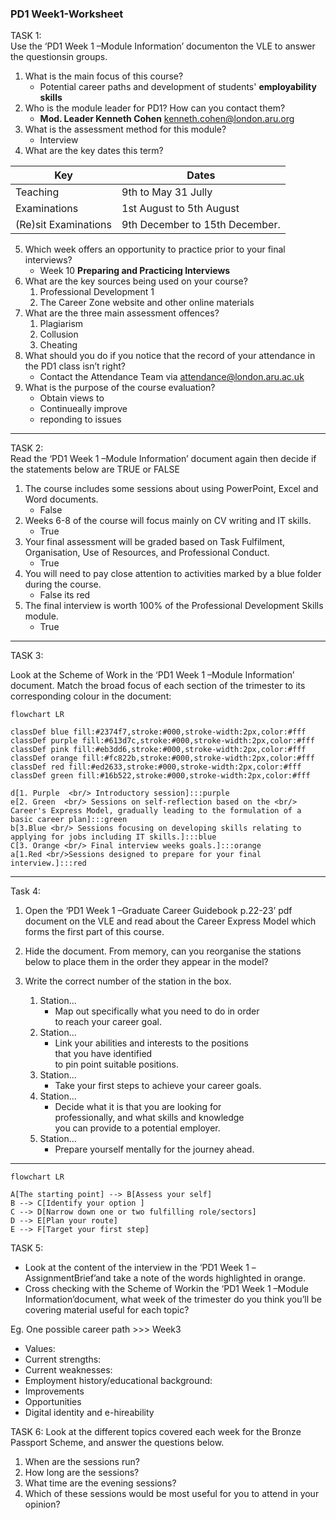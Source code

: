 ### PD1 Week1-Worksheet 
TASK 1:  
Use the ‘PD1 Week 1 –Module Information’ documenton the VLE to answer the questionsin groups.
1. What is the main focus of this course?
    - Potential career paths and development of students' **employability skills**
2. Who is the module leader for PD1? How can you contact them?
    - **Mod. Leader Kenneth Cohen** kenneth.cohen@london.aru.org 
3. What is the assessment method for this module? 
    - Interview
4. What are the key dates this term?

|Key | Dates |
|----------|---------------------| 
| Teaching | 9th to May 31 Jully |
|Examinations| 1st August to 5th August|
| (Re)sit Examinations| 9th December to 15th December.
5. Which week offers an opportunity to practice prior to your final interviews?
    - Week 10 **Preparing and Practicing Interviews**
6. What are the key sources being used on your course? 
    1.  Professional Development 1
    2.  The Career Zone website and other online materials 
7. What are the three main assessment offences? 
    1. Plagiarism
    2. Collusion
    3. Cheating
8. What should you do if you notice that the record of your attendance in the PD1 class isn’t right?
    - Contact the Attendance Team via attendance@london.aru.ac.uk 
9. What is the purpose of the course evaluation?
    - Obtain views to 
    - Continueally improve
    - reponding to issues 
      

---
TASK 2:  
Read the ‘PD1 Week 1 –Module Information’ document again then decide if the statements below are TRUE or FALSE
1. The course includes some sessions about using PowerPoint, Excel and Word documents.
    - False   
2. Weeks 6-8 of the course will focus mainly on CV writing and IT skills.
    - True
3. Your final assessment will be graded based on Task Fulfilment, Organisation, Use of Resources, and Professional Conduct.
    - True
4. You will need to pay close attention to activities marked by a blue folder during the course.
    - False its red
5. The final interview is worth 100% of the Professional Development Skills module.
    - True
---

TASK 3: 

Look at the Scheme of Work in the ‘PD1 Week 1 –Module Information’ document. Match the broad focus of each section of the trimester to its corresponding colour in the document:

```mermaid
flowchart LR

classDef blue fill:#2374f7,stroke:#000,stroke-width:2px,color:#fff
classDef purple fill:#613d7c,stroke:#000,stroke-width:2px,color:#fff
classDef pink fill:#eb3dd6,stroke:#000,stroke-width:2px,color:#fff
classDef orange fill:#fc822b,stroke:#000,stroke-width:2px,color:#fff
classDef red fill:#ed2633,stroke:#000,stroke-width:2px,color:#fff
classDef green fill:#16b522,stroke:#000,stroke-width:2px,color:#fff

d[1. Purple  <br/> Introductory session]:::purple
e[2. Green  <br/> Sessions on self-reflection based on the <br/> Career's Express Model, gradually leading to the formulation of a basic career plan]:::green
b[3.Blue <br/> Sessions focusing on developing skills relating to applying for jobs including IT skills.]:::blue
C[3. Orange <br/> Final interview weeks goals.]:::orange
a[1.Red <br/>Sessions designed to prepare for your final interview.]:::red

```




---

Task 4: 
1. Open the ‘PD1 Week 1 –Graduate Career Guidebook p.22-23’ pdf document on the VLE and read about the Career Express Model which forms the first part of this course.
2. Hide the document. From memory, can you reorganise the stations below to place them in the order they appear in the model? 
3. Write the correct number of the station in the box.

    1. Station...
        -  Map out specifically what you need to do in order <br/>to reach your career goal.
    2. Station...
        -  Link your abilities and interests to the positions <br/>that you have identified <br/>to pin point suitable positions.
    3. Station...
        -   Take your first steps to achieve your career goals.
    4. Station...
        -   Decide what it is that  you are looking for <br/> professionally, and what skills and knowledge <br/>you can provide to a potential employer.
    5. Station...
        -   Prepare yourself mentally for the journey ahead.
---


```mermaid
flowchart LR

A[The starting point] --> B[Assess your self]
B --> C[Identify your option ]
C --> D[Narrow down one or two fulfilling role/sectors]
D --> E[Plan your route]
E --> F[Target your first step]
```





TASK 5:
- Look at the content of the interview in the ‘PD1 Week 1 –AssignmentBrief’and take a note of the words highlighted in orange.
- Cross checking with the Scheme of Workin the ‘PD1 Week 1 –Module Information’document,
what week of the trimester do you think you’ll be covering material useful for each topic?

Eg. One possible career path  >>> Week3

- Values:
- Current strengths:
- Current weaknesses:
- Employment history/educational background:
- Improvements
- Opportunities
- Digital identity and e-hireability


TASK 6: 
Look at the different topics covered each week for the Bronze Passport Scheme, and answer the questions below. 

1. When are the sessions run?
2. How long are the sessions?
3. What time are the evening sessions?
4. Which of these sessions would be most useful for you to attend in your
opinion?



